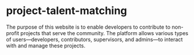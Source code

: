 # project-talent-matching
The purpose of this website is to enable developers to contribute to non-profit projects that serve the community. The platform allows various types of users—developers, contributors, supervisors, and admins—to interact with and manage these projects.
